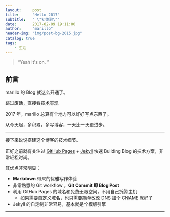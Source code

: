 ```yaml
---
layout:     post
title:      "Hello 2017"
subtitle:   " \"初体验\""
date:       2017-02-09 19:11:00
author:     "marillo"
header-img: "img/post-bg-2015.jpg"
catalog: true
tags:
    - 生活
---
```


> “Yeah It's on. ”


## 前言

marillo 的 Blog 就这么开通了。

[跳过废话，直接看技术实现 ](#build) 



2017 年，marillo 总算有个地方可以好好写点东西了。


从今天起，多积累，多写博客，一天比一天更进步。



---

接下来说说搭建这个博客的技术细节。  

正好之前就有关注过 [GitHub Pages](https://pages.github.com/) + [Jekyll](http://jekyllrb.com/) 快速 Building Blog 的技术方案，非常轻松时尚。

其优点非常明显：

* **Markdown** 带来的优雅写作体验
* 非常熟悉的 Git workflow ，**Git Commit 即 Blog Post**
* 利用 GitHub Pages 的域名和免费无限空间，不用自己折腾主机
  * 如果需要自定义域名，也只需要简单改改 DNS 加个 CNAME 就好了 
* Jekyll 的自定制非常容易，基本就是个模版引擎




---



